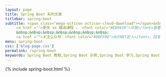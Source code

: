 ```yaml
---
layout: page
title: Spring Boot 系列文章
titlebar: spring-boot
subtitle: <span class="mega-octicon octicon-cloud-download"></span>&nbsp;&nbsp;
     <a href ="">更多 xx 精选课程 ， <font color="#EB9439">点我</font>查看！</a><br/>
     &nbsp;&nbsp;&nbsp;&nbsp;&nbsp;&nbsp;&nbsp;
     <a href ="">关注公众号：<font color="#00FF00">dotNET匠人</font>，回复"学习" 进群交流。</a>
menu: spring-boot
css: ['blog-page.css']
permalink: /spring-boot
keywords: Spring Boot 教程,Spring Boot 示例,Spring Boot 学习,Spring Boot 资源,Spring Boot 2.0
---
```


{% include spring-boot.html %}